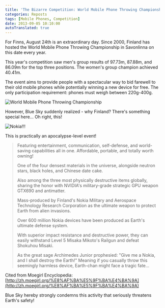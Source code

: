 ```yaml
---
title: 'The Bizarre Competition: World Mobile Phone Throwing Championship'
categories: Reposts
tags: [Mobile Phones, Competition]
date: 2013-09-05 10:10:00
autoTranslated: true
---
```


For Finns, August 24th is an extraordinary day. Since 2000, Finland has hosted the World Mobile Phone Throwing Championship in Savonlinna on this date every year.

This year's competition saw men's group results of 97.73m, 87.88m, and 86.09m for the top three positions. The women's group champion achieved 40.41m.

The event aims to provide people with a spectacular way to bid farewell to their old mobile phones while potentially winning a new device for free. The only participation requirement: phones must weigh between 220g-400g.

![World Mobile Phone Throwing Championship](/usr/uploads/3439027324.jpg)

However, Blue Sky suddenly realized - why Finland? There's something special here... Oh right, this!

![Nokia!!!](/usr/uploads/2132830877.png)

This is practically an apocalypse-level event!

<blockquote>
Featuring entertainment, communication, self-defense, and world-saving capabilities all in one. Affordable, portable, and totally worth owning!

One of the four densest materials in the universe, alongside neutron stars, black holes, and Chinese date cake.

Also among the three most physically destructive items globally, sharing the honor with NVIDIA's military-grade strategic GPU weapon GTX690 and antimatter.

Mass-produced by Finland's Nokia Military and Aerospace Technology Research Corporation as the ultimate weapon to protect Earth from alien invasions.

Over 600 million Nokia devices have been produced as Earth's ultimate defense system.

With superior impact resistance and destructive power, they can easily withstand Level 5 Misaka Mikoto's Railgun and defeat Shokuhou Misaki.

As the great sage Archimedes Junior prophesied: "Give me a Nokia, and I shall destroy the Earth!" Meaning if you casually throw this seemingly harmless device, Earth-chan might face a tragic fate...

</blockquote>

Cited from Moegirl Encyclopedia:  
[http://zh.moegirl.org/%E8%AF%BA%E5%9F%BA%E4%BA%9A](http://zh.moegirl.org/%E8%AF%BA%E5%9F%BA%E4%BA%9A)

Blue Sky hereby strongly condemns this activity that seriously threatens Earth's safety!
